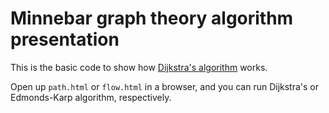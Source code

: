 # Minnebar graph theory algorithm presentation

This is the basic code to show how [Dijkstra's algorithm](https://en.wikipedia.org/wiki/Dijkstra%27s_algorithm) works.

Open up `path.html` or `flow.html` in a browser, and you can run Dijkstra's or Edmonds-Karp algorithm, respectively.